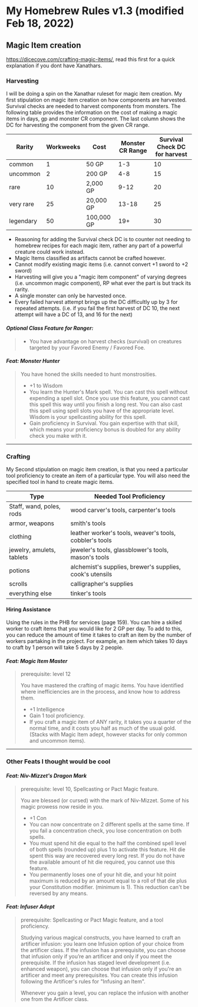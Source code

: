# My Homebrew Rules v1.3 (modified Feb 18, 2022)

## Magic Item creation 

https://dicecove.com/crafting-magic-items/, read this first for a quick explanation if you dont have Xanathars.


### Harvesting

I will be doing a spin on the Xanathar ruleset for magic item creation. My first stipulation on magic item creation on how components are harvested. Survival checks are needed to harvest components from monsters. The following table provides the information on the cost of  making a magic items in days, gp and monster CR component. The last column shows the DC for harvesting the component from the given CR range.


| Rarity    | Workweeks | Cost       | Monster CR Range | Survival Check DC for harvest |
|-----------|-----------|------------|------------------|-------------------------------|
| common    | 1         | 50 GP      | 1-3              | 10                            |
| uncommon  | 2         | 200 GP     | 4-8              | 15                            |
| rare      | 10        | 2,000 GP   | 9-12             | 20                            |
| very rare | 25        | 20,000 GP  | 13-18            | 25                            |
| legendary | 50        | 100,000 GP | 19+              | 30                            |

- Reasoning for adding the Survival check DC is to counter not needing to homebrew recipes for each magic item, rather any part of a powerful creature could work instead.
- Magic Items classified as artifacts cannot be crafted however.
- Cannot modify existing magic items (i.e. cannot convert +1 sword to +2 sword)
- Harvesting will give you a "magic item component" of varying degrees (i.e. uncommon magic component), RP what ever the part is but track its rarity.
- A single monster can only be harvested once.
- Every failed harvest attempt brings up the DC difficultly up by 3 for repeated attempts. (i.e. if you fail the first harvest of DC 10, the next attempt will have a DC of 13, and 16 for the next)

#### *Optional Class Feature for Ranger:*
>- You have advantage on harvest checks (survival) on creatures targeted by your Favored Enemy / Favored Foe.


#### *Feat: Monster Hunter* 
>You have honed the skills needed to hunt monstrosities.
>- +1 to Wisdom
>- You learn the Hunter's Mark spell. You can cast this spell without expending a spell slot. Once you use this feature, you cannot cast this spell this way until you finish a long rest. You can also cast this spell using spell slots you have of the appropriate level. Wisdom is your spellcasting ability for this spell.
>- Gain proficiency in Survival. You gain expertise with that skill, which means your proficiency bonus is doubled for any ability check you make with it.
>

---

### Crafting 

My Second stipulation on magic item creation, is that you need a particular tool proficiency to create an item of a particular type. You will also need the specified tool in hand to create magic items.

| Type                       | Needed Tool Proficiency                                  |
|----------------------------|----------------------------------------------------------|
| Staff, wand, poles, rods   | wood carver's tools, carpenter's tools                   |
| armor, weapons             | smith's tools                                            |
| clothing                   | leather worker's tools, weaver's tools, cobbler's tools  |
| jewelry, amulets, tablets  | jeweler's tools, glassblower's tools, mason's tools      |
| potions                    | alchemist's supplies, brewer's supplies, cook's utensils |
| scrolls                    | calligrapher's supplies                                  |
| everything else            | tinker's tools                                           |


#### Hiring Assistance

Using the rules in the PHB for services (page 159). You can hire a skilled worker to craft items that you would like for 2 GP per day. To add to this, you can reduce the amount of time it takes to craft an item by the number of workers partaking in the project. For example, an item which takes 10 days to craft by 1 person will take 5 days by 2 people. 

#### *Feat: Magic Item Master* 

>prerequisite: level 12
>
>You have mastered the crafting of magic items. You have identified where inefficiencies are in the process, and know how to address them.
>- +1 Intelligence
>- Gain 1 tool proficiency.
>- If you craft a magic item of ANY rarity, it takes you a quarter of the normal time, and it costs you half as much of the usual gold. (Stacks with Magic Item adept, however stacks for only common and uncommon items).


---

### Other Feats I thought would be cool

#### *Feat: Niv-Mizzet's Dragon Mark*
>prerequisite: level 10, Spellcasting or Pact Magic feature.
>
>You are blessed (or cursed) with the mark of Niv-Mizzet. Some of his magic prowess now reside in you.
>- +1 Con 
>- You can now concentrate on 2 different spells at the same time. If you fail a concentration check, you lose concentration on both spells. 
>- You must spend hit die equal to the half the combined spell level of both spells (rounded up) plus 1 to activate this feature. Hit die spent this way are recovered every long rest. If you do not have the available amount of hit die required, you cannot use this feature.
>- You permanently loses one of your hit die, and your hit point maximum is reduced by an amount equal to a roll of that die plus your Constitution modifier. (minimum is 1). This reduction can't be reversed by any means.


#### *Feat: Infuser Adept*
>prerequisite: Spellcasting or Pact Magic feature, and a tool proficiency.
>
>Studying various magical constructs, you have learned to craft an artificer infusion: you learn one Infusion option of your choice from the artificer class. If the infusion has a prerequisite, you can choose that infusion only if you’re an artificer and only if you meet the prerequisite. If the infusion has staged level development (i.e. enhanced weapon), you can choose that infusion only if you're an artificer and meet any prerequisites. You can create this infusion following the Artificer's rules for "Infusing an Item".
>
>Whenever you gain a level, you can replace the infusion with another one from the Artificer class.
